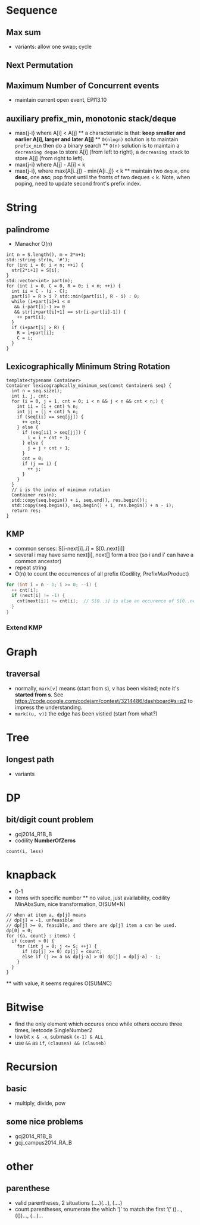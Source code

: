 # Sequence
## Max sum
* variants: allow one swap; cycle
## Next Permutation
## Maximum Number of Concurrent events
* maintain current open event, EPI13.10

## auxiliary prefix_min, monotonic stack/deque
* max{j-i} where A[i] < A[j]
** a characteristic is that: **keep smaller and earlier A[i], larger and later A[j]**
** `O(nlogn)` solution is to maintain `prefix_min` then do a binary search
** `O(n)` solution is to maintain a `decreasing deque` to store A[i] (from left
    to right), a `decreasing stack` to store A[j] (from right to left).
* max{j-i} where A[j] - A[i] < k
* max{j-i}, where max{A[i..j]} - min{A[i..j]} < k
** maintain two `deque`, one **desc**, one **asc**; pop front until the fronts
    of two deques < k. Note, when poping, need to update second front's prefix index.

# String
## palindrome
* Manachor O(n)
```
int n = S.length(), m = 2*n+1;
std::string str(m, '#');
for (int i = 0; i < n; ++i) {
  str[2*i+1] = S[i];
}
std::vector<int> part(m);
for (int i = 0, C = 0, R = 0; i < m; ++i) {
  int ii = C - (i - C);
  part[i] = R > i ? std::min(part[ii], R - i) : 0;
  while (i+part[i]+1 < m
   && i-part[i]-1 >= 0
   && str[i+part[i]+1] == str[i-part[i]-1]) {
	++ part[i];
  }	 
  if (i+part[i] > R) {
	R = i+part[i];
	C = i;
  }
}
```
## Lexicographically Minimum String Rotation
```
template<typename Container>
Container lexicographcally_minimum_seq(const Container& seq) {
  int n = seq.size();
  int i, j, cnt;
  for (i = 0, j = 1, cnt = 0; i < n && j < n && cnt < n;) {
    int ii = (i + cnt) % n;
    int jj = (j + cnt) % n;
    if (seq[ii] == seq[jj]) {
      ++ cnt;
    } else {
      if (seq[ii] > seq[jj]) {
	    i = i + cnt + 1;
      } else {
    	j = j + cnt + 1;
      }
      cnt = 0;
      if (j == i) {
	    ++ j;
      }
    }
  }
  // i is the index of minimum rotation
  Container res(n);
  std::copy(seq.begin() + i, seq.end(), res.begin());
  std::copy(seq.begin(), seq.begin() + i, res.begin() + n - i);
  return res;
}
```
## KMP
* common senses:
  S[i-next[i]..i] = S[0..next[i]]
* several i may have same next[i], next[] form a tree (so i and i' can have a
  common ancestor)
* repeat string
* O(n) to count the occurrences of all prefix (Codility, PrefixMaxProduct)
```c++
for (int i = n - 1; i >= 0; --i) {
  ++ cnt[i];
  if (next[i] != -1) {
    cnt[next[i]] += cnt[i];  // S[0..i] is also an occurence of S[0..next[i]]
  }
}
```
### Extend KMP


# Graph
## traversal
* normally, `mark[v]` means (start from s), v has been visited; note it's
  **started from s**. See
  https://code.google.com/codejam/contest/3214486/dashboard#s=p2 to impress the understanding.
* `mark[(u, v)]` the edge has been vistied (start from what?)

# Tree
## longest path
* variants


# DP
## bit/digit count problem
* gcj2014_R1B_B
* codility **NumberOfZeros**
```
count(i, less)
```
# knapback
* 0-1
* items with specific number
** no value, just availability, codility MinAbsSum, nice transformation, O(SUM*N)
```
// when at item a, dp[j] means
// dp[j] = -1, unfeasible
// dp[j] >= 0, feasible, and there are dp[j] item a can be used.
dp[0] = 0;
for ({a, count} : items) {
  if (count > 0) {
    for (int j = 0; j <= S; ++j) {
	  if (dp[j] >= 0) dp[j] = count;
	  else if (j >= a && dp[j-a] > 0) dp[j] = dp[j-a] - 1;
    }
  }
}
```
** with value, it seems requires O(SUM*N*C)

# Bitwise
* find the only element which occures once while others occure three times,
  leetcode SingleNumber2
* lowbit `x & -x`, submask `(x-1) & ALL`
* use `&&` as `if`, `(clausea) && (clauseb)`
# Recursion
## basic
* multiply, divide, pow
## some nice problems
* gcj2014_R1B_B
* gcj_campus2014_RA_B
# other
## parenthese
* valid parentheses, 2 situations
  (….)(...), (….)
* count parentheses, enumerate the which ‘)’ to match the first ‘(‘
  ()…, (())…, (…)...
